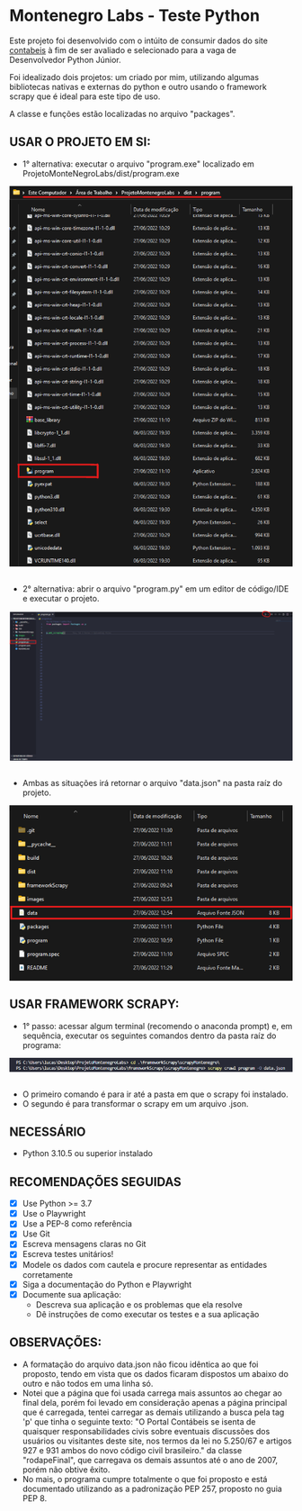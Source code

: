 # Montenegro Labs - Teste Python 

Este projeto foi desenvolvido com o intúito de consumir dados do site <a href="https://www.contabeis.com.br/conteudo/">contabeis</a> à fim de ser avaliado e selecionado para a vaga de Desenvolvedor Python Júnior.

Foi idealizado dois projetos: um criado por mim, utilizando algumas bibliotecas nativas e externas do python e outro usando o framework scrapy que é ideal para este tipo de uso.

A classe e funções estão localizadas no arquivo "packages".

## USAR O PROJETO EM SI:
 - 1° alternativa: executar o arquivo "program.exe" localizado em ProjetoMonteNegroLabs/dist/program.exe
 
<div align="center">
 <img align="center" src='https://github.com/lucasptcastro/ProjetoMonteNegroLabs/blob/main/images/local%20do%20program.exe.png'>
</div>
 
 <br>
 
 - 2° alternativa: abrir o arquivo "program.py" em um editor de código/IDE e executar o projeto.
 
<div align="center">
 <img align="center" src='https://github.com/lucasptcastro/ProjetoMonteNegroLabs/blob/main/images/executar%20programa.py.png'>
</div>

<br>

 - Ambas as situações irá retornar o arquivo "data.json" na pasta raíz do projeto.
 
<div align="center">
 <img align="center" src='https://github.com/lucasptcastro/ProjetoMonteNegroLabs/blob/main/images/local%20do%20data.json.png'>
</div>
 

## USAR FRAMEWORK SCRAPY:
 - 1° passo: acessar algum terminal (recomendo o anaconda prompt) e, em sequência, executar os seguintes comandos dentro da pasta raíz do programa:
 
<div align="center">
 <img align="center" src='https://github.com/lucasptcastro/ProjetoMonteNegroLabs/blob/main/images/comandos%20framework%20scrapy.png'>
</div>

<br>

 - O primeiro comando é para ir até a pasta em que o scrapy foi instalado.
 - O segundo é para transformar o scrapy em um arquivo .json.

## NECESSÁRIO
 - Python 3.10.5 ou superior instalado


## RECOMENDAÇÕES SEGUIDAS

- [x] Use Python >= 3.7
- [x] Use o Playwright
- [x] Use a PEP-8 como referência
- [x] Use Git
- [x] Escreva mensagens claras no Git
- [x] Escreva testes unitários!
- [x] Modele os dados com cautela e procure representar as entidades corretamente
- [x] Siga a documentação do Python e Playwright
- [x] Documente sua aplicação:
  - Descreva sua aplicação e os problemas que ela resolve
  - Dê instruções de como executar os testes e a sua aplicação

## OBSERVAÇÕES:

 - A formatação do arquivo data.json não ficou idêntica ao que foi proposto, tendo em vista que os dados ficaram dispostos um abaixo do outro e não todos em uma linha só.
 - Notei que a página que foi usada carrega mais assuntos ao chegar ao final dela, porém foi levado em consideração apenas a página principal que é carregada, tentei carregar as demais utilizando a busca pela tag 'p' que tinha o seguinte texto: "O Portal Contábeis se isenta de quaisquer responsabilidades civis sobre eventuais discussões dos usuários ou visitantes deste site, nos termos da lei no 5.250/67 e artigos 927 e 931 ambos do novo código civil brasileiro." da classe "rodapeFinal", que carregava os demais assuntos até o ano de 2007, porém não obtive êxito.
 - No mais, o programa cumpre totalmente o que foi proposto e está documentado utilizando as a padronização PEP 257, proposto no guia PEP 8.

